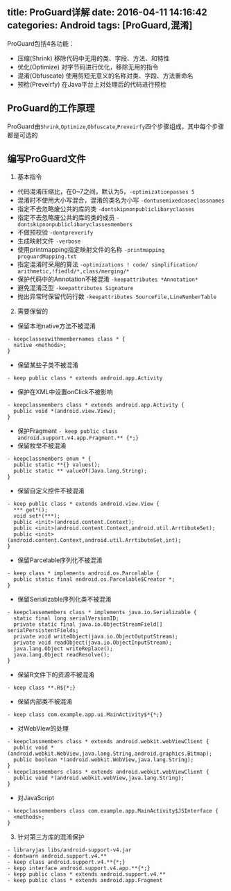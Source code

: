 title: ProGuard详解
date: 2016-04-11 14:16:42
categories: Android
tags: [ProGuard,混淆]
---
<!--more-->
ProGuard包括4各功能：
- 压缩(Shrink) 移除代码中无用的类、字段、方法、和特性
- 优化(Optimize) 对字节码进行优化，移除无用的指令
- 混淆(Obfuscate) 使用剪短无意义的名称对类、字段、方法重命名
- 预检(Preveirfy) 在Java平台上对处理后的代码进行预检

## ProGuard的工作原理
ProGuard由`Shrink`,`Optimize`,`Obfuscate`,`Preveirfy`四个步骤组成，其中每个步骤都是可选的

## 编写ProGuard文件
1. 基本指令
- 代码混淆压缩比，在0~7之间，默认为5，`-optimizationpasses 5`
- 混淆时不使用大小写混合，混淆的类名为小写 `-dontusemixedcaseclassnames`
- 指定不去忽略废公共的库的类 `-dontskipnonpubliclibaryclasses`
- 指定不去忽略废公共的库的类的成员 `-dontskipnonpubliclibaryclassesmembers`
- 不做预校验 `-dontpreverify`
- 生成映射文件 `-verbose`
- 使用printmapping指定映射文件的名称 `-printmapping proguardMapping.txt`
- 指定混淆时采用的算法 `-optimizations ! code/ simplification/ arithmetic,!fiedld/*,class/merging/*`
- 保护代码中的Annotation不被混淆 `-keepattributes *Annotation*`
- 避免混淆泛型 `-keepattributes Signature`
- 抛出异常时保留代码行数 `-keepattributes SourceFile,LineNumberTable`
2. 需要保留的
- 保留本地native方法不被混淆
```
- keepclasseswithmembernames class * {
  native <methods>;
}
```
- 保留某些子类不被混淆
```
- keep public class * extends android.app.Activity
```
-  保护在XML中设置onClick不被影响
```
- keepclassmembers class * extends android.app.Activity {
  public void *(android.view.View);
}
```
- 保护Fragment `- keep public class android.support.v4.app.Fragment.** {*;}`
- 保留枚举不被混淆
```
- keepclassmembers enum * {
  public static **{} values();
  public static ** valueOf(Java.lang.String);
}
```
- 保留自定义控件不被混淆
```
- keep public class * extends android.view.View {
  *** get*();
  void set*(***);
  public <init>(android.content.Context);
  public <init>(android.content.Context,android.util.ArrtibuteSet);
  public <init>(android.content.Context,android.util.ArrtibuteSet,int);
}
```
- 保留Parcelable序列化不被混淆
```
- keep class * implements android.os.Parcelable {
  public static final android.os.Parcelable$Creator *;
}
```
- 保留Serializable序列化类不被混淆
```
- keepclassemembers class * implements java.io.Serializable {
  static final long serialVersionID;
  private static final java.io.ObjectStreamField[] serialPersistentFields;
  private void writeObject(java.io.ObjectOutputStream);
  private void readObject(java.io.ObjectInputStream);
  java.lang.Object writeReplace();
  java.lang.Object readResolve();
}
```
- 保留R文件下的资源不被混淆
```
- keep class **.R${*;}
```
- 保留内部类不被混淆
```
- keep class com.example.app.ui.MainActivity$*{*;}
```
- 对WebView的处理
```
- keepclassmembers class * extends android.webkit.webViewClient {
  public void *(android.webkit.WebView,java.lang.String,android.graphics.Bitmap);
  public boolean *(android.webkit.WebView,java.lang.String);
}
- keepclassmembers class * extends android.webkit.webViewClient {
  public void *(android.webkit.webView,java.lang.String);
}
```
- 对JavaScript
```
- keepclassemembers class com.example.app.MainActivity$JSInterface {
  <methods>;
}
```
3. 针对第三方库的混淆保护
```
- libraryjas libs/android-support-v4.jar
- dontwarn android.support.v4.**
- keep class android.support.v4.**{*;}
- kepp interface android.support.v4.app.**{*;}
- kepp public class * extends android.support.v4.**
- keep public class * extends android.app.Fragment
```
